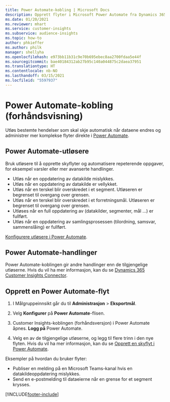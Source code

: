 ```yaml
---
title: Power Automate-kobling | Microsoft Docs
description: Opprett flyter i Microsoft Power Automate fra Dynamics 365 Customer Insights.
ms.date: 01/20/2021
ms.reviewer: mhart
ms.service: customer-insights
ms.subservice: audience-insights
ms.topic: how-to
author: phkieffer
ms.author: philk
manager: shellyha
ms.openlocfilehash: e973bb11b31c9e70b695ebec8aa2700fdaa5e44f
ms.sourcegitcommit: bae40184312ab27b95c140a044875c2daea37951
ms.translationtype: HT
ms.contentlocale: nb-NO
ms.lasthandoff: 03/15/2021
ms.locfileid: "5597937"
---
```

# <a name="power-automate-connector-preview"></a>Power Automate-kobling (forhåndsvisning)

Utløs bestemte hendelser som skal skje automatisk når dataene endres og administrer mer komplekse flyter direkte i [Power Automate](https://flow.microsoft.com/).

## <a name="power-automate-triggers"></a>Power Automate-utløsere

Bruk utløsere til å opprette skyflyter og automatisere repeterende oppgaver, for eksempel varsler eller mer avanserte handlinger. 

- Utløs når en oppdatering av datakilde mislykkes. 
- Utløs når en oppdatering av datakilde er vellykket.
- Utløs når en terskel blir overskredet i et segment. Utløseren er begrenset til overgang over grensen.
- Utløs når en terskel blir overskredet i et forretningsmål. Utløseren er begrenset til overgang over grensen.
- Utløses når en full oppdatering av (datakilder, segmenter, mål ...) er fullført.
- Utløs når en oppdatering av samlingsprosessen (tilordning, samsvar, sammenslåing) er fullført.

[Konfigurere utløsere i Power Automate](https://flow.microsoft.com/connectors/shared_customerinsights/dynamics-365-customer-insights-connector/).

## <a name="power-automate-actions"></a>Power Automate-handlinger
Power Automate-koblingen gir andre handlinger enn de tilgjengelige utløserne. Hvis du vil ha mer informasjon, kan du se [Dynamics 365 Customer Insights Connector](/connectors/customerinsights/).

## <a name="create-a-power-automate-flow"></a>Opprett en Power Automate-flyt

1. I Målgruppeinnsikt går du til **Administrasjon** > **Eksportmål**.

1. Velg **Konfigurer** på **Power Automate**-flisen.

1. Customer Insights-koblingen (forhåndsversjon) i Power Automate åpnes. **Logg på** Power Automate.

1. Velg en av de tilgjengelige utløserne, og legg til flere trinn i den nye flyten. Hvis du vil ha mer informasjon, kan du se [Opprett en skyflyt i Power Automate](/power-automate/get-started-logic-flow).

Eksempler på hvordan du bruker flyter: 
- Publiser en melding på en Microsoft Teams-kanal hvis en datakildeoppdatering mislykkes. 
- Send en e-postmelding til dataeierne når en grense for et segment krysses.



[!INCLUDE[footer-include](../includes/footer-banner.md)]